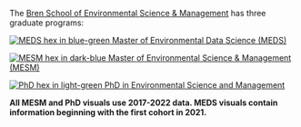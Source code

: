 The <a href="https://bren.ucsb.edu/" target="_blank">Bren School of Environmental Science & Management</a> has three graduate programs: 

 <a href="https://bren.ucsb.edu/masters-programs/master-environmental-data-science" target="_blank"> <img class="meds_hex" src="logos/bren_meds_hex.png" alt="MEDS hex in blue-green"> Master of Environmental Data Science (MEDS)</a>
 
 <a href="https://bren.ucsb.edu/masters-programs/master-environmental-science-and-management" target="_blank"> <img class="mesm_hex" src="logos/bren_mesm_hex.png" alt="MESM hex in dark-blue"> Master of Environmental Science & Management (MESM)</a>
 
 <a href="https://bren.ucsb.edu/phd-environmental-science-and-management" target="_blank"> <img class="phd_hex" src="logos/bren_phd_hex.png" alt="PhD hex in light-green"> PhD in Environmental Science and Management</a>

**All MESM and PhD visuals use 2017-2022 data. MEDS visuals contain information beginning with the first cohort in 2021.**









